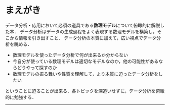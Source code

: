 # まえがき
データ分析・応用において必須の道具である**数理モデル**について俯瞰的に解説した本．
データ分析はデータの生成過程をよく表現する数理モデルを構築し，そこから情報を引き出すこと．
データ分析の本質に加えて，広い視点でデータ分析を眺める．

- 数理モデルを使ったデータ分析で何が出来るか分からない
- 今自分が使っている数理モデルは適切なモデルなのか，他の可能性があるならどうやって探すのか
- 数理モデルの振る舞いや性質を理解して，より本質に迫ったデータ分析をしたい

ということに迫ることが出来る．各トピックを深追いせずに，データ分析を俯瞰的に勉強する．

---
